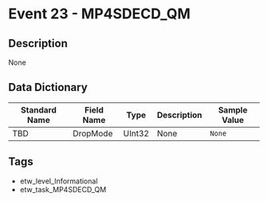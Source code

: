 # Event 23 - MP4SDECD_QM

## Description
None

## Data Dictionary
|Standard Name|Field Name|Type|Description|Sample Value|
|---|---|---|---|---|
|TBD|DropMode|UInt32|None|`None`|

## Tags
* etw_level_Informational
* etw_task_MP4SDECD_QM